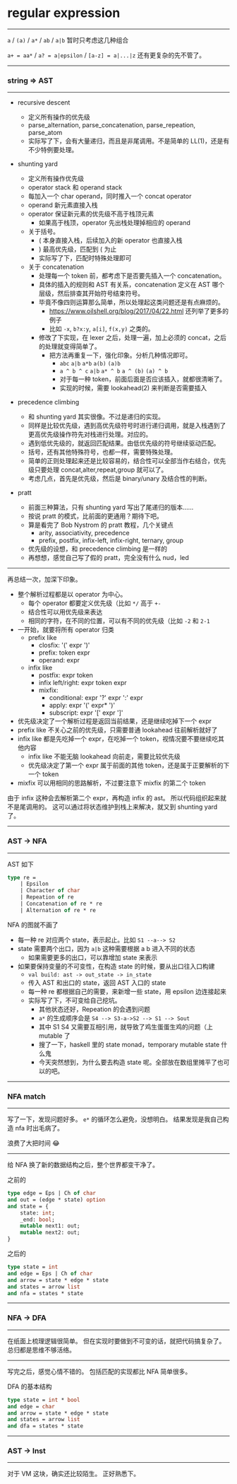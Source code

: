 # regular expression

---

`a` / `(a)` / `a*` / `ab` / `a|b`
暂时只考虑这几种组合

`a+ = aa*` / `a? = a|epsilon` / `[a-z] = a|...|z`
还有更复杂的先不管了。

---

### string => AST

---

- recursive descent
    - 定义所有操作的优先级
    - parse_alternation, parse_concatenation, parse_repeation, parse_atom
    - 实际写了下，会有大量递归，而且是非尾调用。不是简单的 LL(1)，还是有不少特例要处理。

- shunting yard
    - 定义所有操作优先级
    - operator stack 和 operand stack
    - 每加入一个 char operand，同时推入一个 concat operator
    - operand 新元素直接入栈
    - operator 保证新元素的优先级不高于栈顶元素
        - 如果高于栈顶，operator 先出栈处理掉相应的 operand
    - 关于括号。
        - ( 本身直接入栈，后续加入的新 operator 也直接入栈
        - ) 最高优先级，匹配到 ( 为止
        - 实际写了下，匹配时特殊处理即可
    - 关于 concatenation
        - 处理每一个 token 前，都考虑下是否要先插入一个 concatenation。
        - 具体的插入的规则和 AST 有关系，concatenation 定义在 AST 哪个层级，然后排查其开始符号结束符号。
        - 毕竟不像四则运算那么简单，所以处理起这类问题还是有点麻烦的。
            - https://www.oilshell.org/blog/2017/04/22.html 还列举了更多的例子
            - 比如 `-x`, `b?x:y`, `a[i]`, `f(x,y)` 之类的。
        - 修改了下实现，在 lexer 之后，处理一遍，加上必须的 concat，之后的处理就变得简单了。
            - 把方法再重复一下，强化印象。分析几种情况即可。
                - `abc` `a|b` `a*b` `a(b)` `(a)b`
                - `a ^ b ^ c` `a|b` `a* ^ b` `a ^ (b)` `(a) ^ b`
                - 对于每一种 token，前面后面是否应该插入，就都很清晰了。
                - 实现的时候，需要 lookahead(2) 来判断是否需要插入

- precedence climbing
    - 和 shunting yard 其实很像。不过是递归的实现。
    - 同样是比较优先级，遇到高优先级符号时进行递归调用，就是入栈遇到了更高优先级操作符先对栈进行处理。对应的。
    - 遇到低优先级的，就返回匹配结果。由低优先级的符号继续驱动匹配。
    - 括号，还有其他特殊符号，也都一样，需要特殊处理。
    - 简单的正则处理起来还是比较容易的，结合性可以全部当作右结合，优先级只要处理 concat,alter,repeat,group 就可以了。
    - 考虑几点，首先是优先级，然后是 binary/unary 及结合性的判断。

- pratt
    - 前面三种算法，只有 shunting yard 写出了尾递归的版本……
    - 按说 pratt 的模式，比前面的更通用？期待下吧。
    - 算是看完了 Bob Nystrom 的 pratt 教程，几个关键点
        - arity, associativity, precedence
        - prefix, postfix, infix-left, infix-right, ternary, group
    - 优先级的设想，和 precedence climbing 是一样的
    - 再想想，感觉自己写了假的 pratt，完全没有什么 nud，led

---

再总结一次，加深下印象。

- 整个解析过程都是以 operator 为中心。
    - 每个 operator 都要定义优先级（比如 `*/` 高于 `+-`
    - 结合性可以用优先级来表达
    - 相同的字符，在不同的位置，可以有不同的优先级（比如 `-2` 和 `2-1`
- 一开始，就要将所有 operator 归类
    - prefix like
        - closfix: '(' expr ')'
        - prefix: token expr
        - operand: expr
    - infix like
        - postfix: expr token
        - infix left/right: expr token expr
        - mixfix:
            - conditional: expr '?' expr ':' expr
            - apply: expr '(' expr* ')'
            - subscript: expr '[' expr ']'
- 优先级决定了一个解析过程是返回当前结果，还是继续吃掉下一个 expr
- prefix like 不关心之前的优先级，只需要普通 lookahead 往前解析就好了
- infix like 都是先吃掉一个 expr，在吃掉一个 token，视情况要不要继续吃其他内容
    - infix like 不能无脑 lookahead 向前走，需要比较优先级
    - 优先级决定了第一个 expr 属于前面的其他 token，还是属于正要解析的下一个 token
- mixfix 可以用相同的思路解析，不过要注意下 mixfix 的第二个 token

由于 infix 这种会去解析第二个 expr，再构造 infix 的 ast。
所以代码组织起来就不是尾调用的。
这可以通过将状态维护到栈上来解决，就又到 shunting yard 了。

---

### AST -> NFA

---

AST 如下

```ocaml
type re =
    | Epsilon
    | Character of char
    | Repeation of re
    | Concatenation of re * re
    | Alternation of re * re
```

NFA 的图就不画了

- 每一种 re 对应两个 state，表示起止。比如 `S1 --a--> S2`
- state 需要两个出口，因为 `a|b` 这种需要根据 a b 进入不同的状态
    - 如果需要更多的出口，可以靠增加 state 来表示
- 如果要保持变量的不可变性，在构造 state 的时候，要从出口往入口构建
    - `val build: ast -> out_state -> in_state`
    - 传入 AST 和出口的 state，返回 AST 入口的 state
    - 每一种 re 都根据自己的需要，来新增一些 state，用 epsilon 边连接起来
    - 实际写了下，不可变给自己挖坑。
        - 其他状态还好，Repeation 的会遇到问题
        - `a*` 的生成顺序会是 `S4 --> S3-a->S2 --> S1 --> Sout`
        - 其中 S1 S4 又需要互相引用，就导致了鸡生蛋蛋生鸡的问题（上 mutable 了
        - 搜了一下，haskell 里的 state monad，temporary mutable state 什么鬼
        - 今天突然想到，为什么要去构造 state 呢。全部放在数组里摊平了也可以的吧。

---

### NFA match

---

写了一下，发现问题好多。
`e*` 的循环怎么避免，没想明白。
结果发现是我自己构造 nfa 时出毛病了。

浪费了大把时间 😂

---

给 NFA 换了新的数据结构之后，整个世界都变干净了。

之前的

```ocaml
type edge = Eps | Ch of char
and out = (edge * state) option
and state = {
    state: int;
    _end: bool;
    mutable next1: out;
    mutable next2: out;
}
```

之后的

```ocaml
type state = int
and edge = Eps | Ch of char
and arrow = state * edge * state
and states = arrow list
and nfa = states * state
```

---

### NFA -> DFA

---

在纸面上梳理逻辑很简单。
但在实现时要做到不可变的话，就把代码搞复杂了。
总归都是思维不够活络。

---

写完之后，感觉心情不错的。
包括匹配的实现都比 NFA 简单很多。

DFA 的基本结构

```ocaml
type state = int * bool
and edge = char
and arrow = state * edge * state
and states = arrow list
and dfa = states * state
```

---

### AST -> Inst

---

对于 VM 这块，确实还比较陌生。
正好熟悉下。
